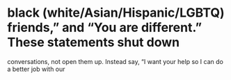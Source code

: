 # black (white/Asian/Hispanic/LGBTQ) friends,” and “You are different.” These statements shut down

conversations, not open them up. Instead say, “I want your help so I can do a better job with our